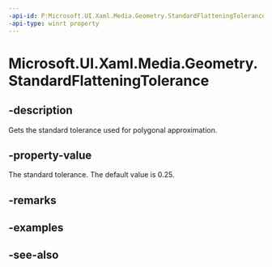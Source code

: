 ```yaml
---
-api-id: P:Microsoft.UI.Xaml.Media.Geometry.StandardFlatteningTolerance
-api-type: winrt property
---
```


<!-- Property syntax
public double StandardFlatteningTolerance { get; }
-->

# Microsoft.UI.Xaml.Media.Geometry.StandardFlatteningTolerance

## -description
Gets the standard tolerance used for polygonal approximation.

## -property-value
The standard tolerance. The default value is 0.25.

## -remarks

## -examples

## -see-also
